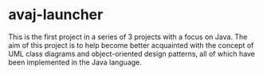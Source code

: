 # avaj-launcher
This is the first project in a series of 3 projects with a focus on Java. The aim of this project is to help become better acquainted with the concept of UML class diagrams and object-oriented design patterns, all of which have been implemented in the Java language.
